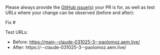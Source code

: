 Please always provide the [GitHub issue(s)](../issues) your PR is for, as well as test URLs where your change can be observed (before and after):

Fix #<gh-issue-id>

Test URLs:
- Before: https://main--claude-031025-3--paolomoz.aem.live/
- After: https://<branch>--claude-031025-3--paolomoz.aem.live/
